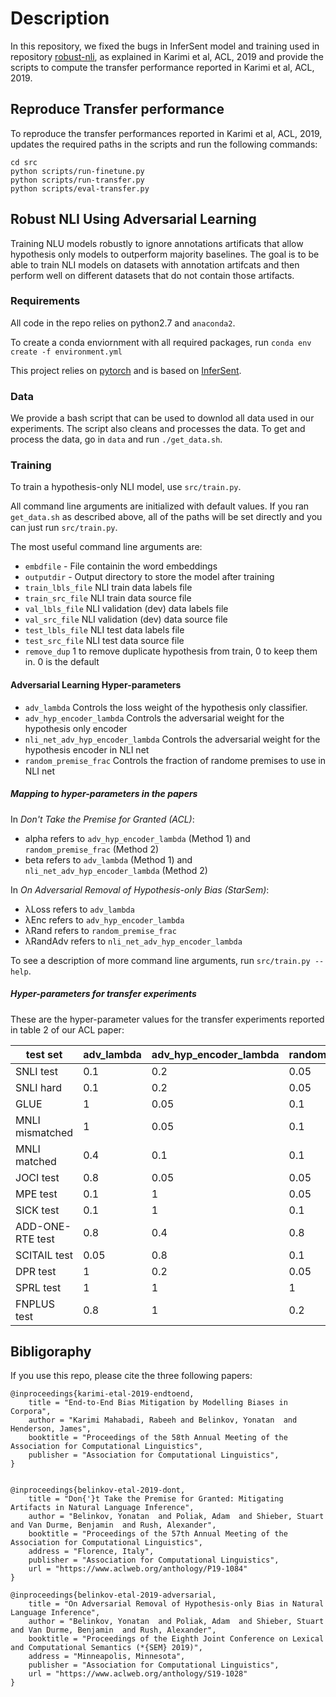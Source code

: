 # Description

In this repository, we fixed the bugs in InferSent model and training used in repository [robust-nli](https://github.com/azpoliak/robust-nli/tree/master),
as explained in Karimi et al, ACL, 2019 and provide the scripts to compute the transfer performance reported in Karimi et al, ACL, 2019.

## Reproduce Transfer performance

To reproduce the transfer performances reported in Karimi et al, ACL, 2019, updates 
the required paths in the scripts and run the following commands:

```
cd src
python scripts/run-finetune.py
python scripts/run-transfer.py
python scripts/eval-transfer.py
```

## Robust NLI Using Adversarial Learning

Training NLU models robustly to ignore annotations artificats
that allow hypothesis only models to outperform majority baselines.
The goal is to be able to train NLI models on datasets with annotation artifcats
and then perform well on different datasets that do not contain those artifacts.

### Requirements
All code in the repo relies on python2.7 and `anaconda2`.

To create a conda enviornment with all required packages, run `conda env create -f environment.yml`

This project relies on [pytorch](http://pytorch.org/) and is based on [InferSent](https://github.com/facebookresearch/InferSent). 

### Data
We provide a bash script that can be used to downlod all data used in our experiments. The script also cleans and processes the data.
To get and process the data, go in `data` and run `./get_data.sh`.  

### Training

To train a hypothesis-only NLI model, use `src/train.py`.

All command line arguments are initialized with default values. If you ran `get_data.sh` as described above, all of the paths will be set directly and you can just run `src/train.py`. 

The most useful command line arguments are:

- `embdfile` - File containin the word embeddings
- `outputdir` - Output directory to store the model after training
- `train_lbls_file` NLI train data labels file
- `train_src_file`  NLI train data source file
- `val_lbls_file`  NLI validation (dev) data labels file
- `val_src_file`   NLI validation (dev) data source file
- `test_lbls_file` NLI test data labels file
- `test_src_file`  NLI test data source file 
- `remove_dup` 1 to remove duplicate hypothesis from train, 0 to keep them in. 0 is the default

#### Adversarial Learning Hyper-parameters
- `adv_lambda` Controls the loss weight of the hypothesis only classifier.  
- `adv_hyp_encoder_lambda` Controls the adversarial weight for the hypothesis only encoder
- `nli_net_adv_hyp_encoder_lambda` Controls the adversarial weight for the hypothesis encoder in NLI net
- `random_premise_frac` Controls the fraction of randome premises to use in NLI net

##### Mapping to hyper-parameters in the papers
In *Don't Take the Premise for Granted (ACL)*:
  - alpha refers to `adv_hyp_encoder_lambda` (Method 1) and `random_premise_frac` (Method 2)
  - beta refers to `adv_lambda` (Method 1) and `nli_net_adv_hyp_encoder_lambda` (Method 2)
  
In *On Adversarial Removal of Hypothesis-only Bias (StarSem)*:
  - λLoss refers to `adv_lambda`
  - λEnc refers to `adv_hyp_encoder_lambda`
  - λRand refers to `random_premise_frac`
  - λRandAdv refers to `nli_net_adv_hyp_encoder_lambda`

To see a description of more command line arguments, run `src/train.py --help`.

##### Hyper-parameters for transfer experiments
These are the hyper-parameter values for the transfer experiments reported in table 2 of our ACL paper:

| test set | adv_lambda | adv_hyp_encoder_lambda | random_premise_frac | nli_net_adv_hyp_encoder_lambda |
| --- | --- | --- | --- | --- |
| SNLI test | 0.1 | 0.2 | 0.05 | 0.05 |
| SNLI hard | 0.1 | 0.2 | 0.05 | 0.05 |
| GLUE | 1 | 0.05 | 0.1 | 0.05 |
| MNLI mismatched | 1 | 0.05 | 0.1 | 0.05 |
| MNLI matched | 0.4 | 0.1 | 0.1 | 0.05 |
| JOCI test | 0.8 | 0.05 | 0.05 | 0.05 |
| MPE test | 0.1 | 1 | 0.05 | 0.2 |
| SICK test | 0.1 | 1 | 0.1 | 0.05 |
| ADD-ONE-RTE test | 0.8 | 0.4 | 0.8 | 1 |
| SCITAIL test | 0.05 | 0.8 | 0.1 | 0.1 |
| DPR test | 1 | 0.2 | 0.05 | 0.4 |
| SPRL test | 1 | 1 | 1 | 1 |
| FNPLUS test | 0.8 | 1 | 0.2 | 0.2 |


## Bibligoraphy
If you use this repo, please cite the three following papers:

```
@inproceedings{karimi-etal-2019-endtoend,
    title = "End-to-End Bias Mitigation by Modelling Biases in Corpora",
    author = "Karimi Mahabadi, Rabeeh and Belinkov, Yonatan  and Henderson, James",
    booktitle = "Proceedings of the 58th Annual Meeting of the Association for Computational Linguistics",
    publisher = "Association for Computational Linguistics",
}


@inproceedings{belinkov-etal-2019-dont,
    title = "Don{'}t Take the Premise for Granted: Mitigating Artifacts in Natural Language Inference",
    author = "Belinkov, Yonatan  and Poliak, Adam  and Shieber, Stuart  and Van Durme, Benjamin  and Rush, Alexander",
    booktitle = "Proceedings of the 57th Annual Meeting of the Association for Computational Linguistics",
    address = "Florence, Italy",
    publisher = "Association for Computational Linguistics",
    url = "https://www.aclweb.org/anthology/P19-1084"
}

@inproceedings{belinkov-etal-2019-adversarial,
    title = "On Adversarial Removal of Hypothesis-only Bias in Natural Language Inference",
    author = "Belinkov, Yonatan  and Poliak, Adam  and Shieber, Stuart  and Van Durme, Benjamin  and Rush, Alexander",
    booktitle = "Proceedings of the Eighth Joint Conference on Lexical and Computational Semantics (*{SEM} 2019)",
    address = "Minneapolis, Minnesota",
    publisher = "Association for Computational Linguistics",
    url = "https://www.aclweb.org/anthology/S19-1028"
}
```

